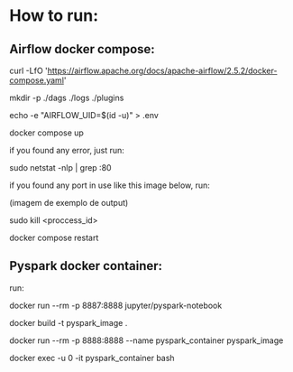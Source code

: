 # How to run:


## Airflow docker compose:
curl -LfO 'https://airflow.apache.org/docs/apache-airflow/2.5.2/docker-compose.yaml'

mkdir -p ./dags ./logs ./plugins

echo -e "AIRFLOW_UID=$(id -u)" > .env

docker compose up

if you found any error, just run:

sudo netstat -nlp | grep :80

if you found any port in use like this image below, run:

(imagem de exemplo de output)

sudo kill <proccess_id>

docker compose restart

## Pyspark docker container:
run:

docker run --rm -p 8887:8888 jupyter/pyspark-notebook

docker build -t pyspark_image .

docker run --rm -p 8888:8888 --name pyspark_container pyspark_image

docker exec -u 0 -it pyspark_container bash

